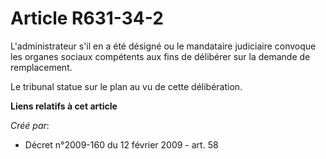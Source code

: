 # Article R631-34-2

L'administrateur s'il en a été désigné ou le mandataire judiciaire convoque les organes sociaux compétents aux fins de
délibérer sur la demande de remplacement. 

Le tribunal statue sur le plan au vu de cette délibération.

**Liens relatifs à cet article**

_Créé par_:

  - Décret n°2009-160 du 12 février 2009 - art. 58
